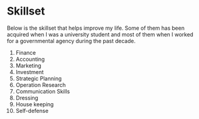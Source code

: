 # Skillset
Below is the skillset that helps improve my life. Some of them has been acquired when I was a university student and most of them when I worked for a governmental agency during the past decade. 

1. Finance
2. Accounting
3. Marketing
4. Investment
5. Strategic Planning
6. Operation Research
7. Communication Skills
8. Dressing
9. House keeping
10. Self-defense
